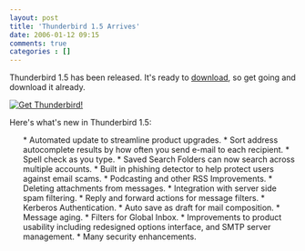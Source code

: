 ```yaml
---
layout: post
title: 'Thunderbird 1.5 Arrives'
date: 2006-01-12 09:15
comments: true
categories : []
---  
```


Thunderbird 1.5 has been released. It's ready to <a href="http://www.mozilla.com/thunderbird/">download</a>, so get going and download it already.

<a href="http://www.spreadfirefox.com/?q=affiliates&id=0&t=180"><img border="0" alt="Get Thunderbird!" title="Get Thunderbird!" src="http://sfx-images.mozilla.org/affiliates/thunderbird/thunderbird_large.png"/></a>

Here's what's new in Thunderbird 1.5:

<ul>
    * Automated update to streamline product upgrades.
    * Sort address autocomplete results by how often you send e-mail to each recipient.
    * Spell check as you type.
    * Saved Search Folders can now search across multiple accounts.
    * Built in phishing detector to help protect users against email scams.
    * Podcasting and other RSS Improvements.
    * Deleting attachments from messages.
    * Integration with server side spam filtering.
    * Reply and forward actions for message filters.
    * Kerberos Authentication.
    * Auto save as draft for mail composition.
    * Message aging.
    * Filters for Global Inbox.
    * Improvements to product usability including redesigned options interface, and SMTP server management.
    * Many security enhancements.</ul>



